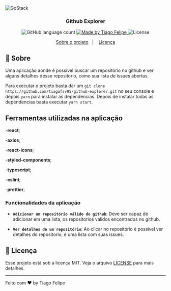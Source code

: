 <img alt="GoStack" src="https://storage.googleapis.com/golden-wind/bootcamp-gostack/header-desafios.png" />

<h3 align="center">
  Github Explorer
</h3>

<p align="center">
  <img alt="GitHub language count" src="https://img.shields.io/github/languages/count/rocketseat/bootcamp-gostack-desafios?color=%2304D361">

  <a href="https://www.linkedin.com/in/tiago-felipe-sanches-vieira-457764139/r">
    <img alt="Made by Tiago Felipe" src="https://img.shields.io/badge/made%20by-Tiago%20Felipe-%2304D361">
  </a>

  <img alt="License" src="https://img.shields.io/badge/license-MIT-%2304D361">
</p>

<p align="center">
  <a href="#rocket">Sobre o projeto</a>&nbsp;&nbsp;&nbsp;|&nbsp;&nbsp;&nbsp;
  <a href="#memo-licença">Licença</a>
</p>

## :rocket: Sobre

Uma aplicação aonde é possivel buscar um repositório no github e ver alguns detalhes desse repositorio, como sua lista de issues abertas.

Para executar o projeto basta dar um `git clone https://github.com/tiagofsv95/github-explorer.git` no seu console e depois `yarn` para instalar as dependencias. Depois de instalar todas as dependencias basta executar `yarn start`.

## Ferramentas utilizadas na aplicação

-**react**;

-**axios**;

-**react-icons**;

-**styled-components**;

-**typescript**;

-**eslint**;

-**prettier**;

### Funcionalidades da aplicação

- **`Adicionar um repositório válido do github`**: Deve ser capaz de adicionar em uma lista, os repositorios validos encontrados no github.

- **`Ver detalhes de um repositório`**: Ao clicar no repositório é possivel ver detalhes do repositorio, e uma lista com suas issues.

## :memo: Licença

Esse projeto está sob a licença MIT. Veja o arquivo [LICENSE](LICENSE) para mais detalhes.

---

Feito com ❤️ by Tiago Felipe
